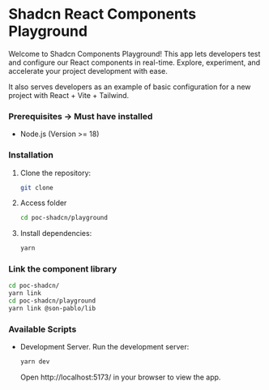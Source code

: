 # Shadcn React Components Playground

Welcome to Shadcn Components Playground! This app lets developers test and configure our React components in real-time. Explore, experiment, and accelerate your project development with ease.

It also serves developers as an example of basic configuration for a new project with React + Vite + Tailwind.

### Prerequisites -> Must have installed

- Node.js (Version >= 18)

### Installation

1. Clone the repository:

   ```bash
   git clone

   ```

2. Access folder

   ```bash
   cd poc-shadcn/playground

   ```

3. Install dependencies:
   ```bash
   yarn
   ```

### Link the component library

```bash
cd poc-shadcn/
yarn link
cd poc-shadcn/playground
yarn link @son-pablo/lib
```

### Available Scripts

- Development Server. Run the development server:
  ```bash
  yarn dev
  ```
  Open http://localhost:5173/ in your browser to view the app.
